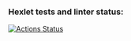 ### Hexlet tests and linter status:
[![Actions Status](https://github.com/Gyallarhorn/algorithms-project-69/actions/workflows/hexlet-check.yml/badge.svg)](https://github.com/Gyallarhorn/algorithms-project-69/actions)
